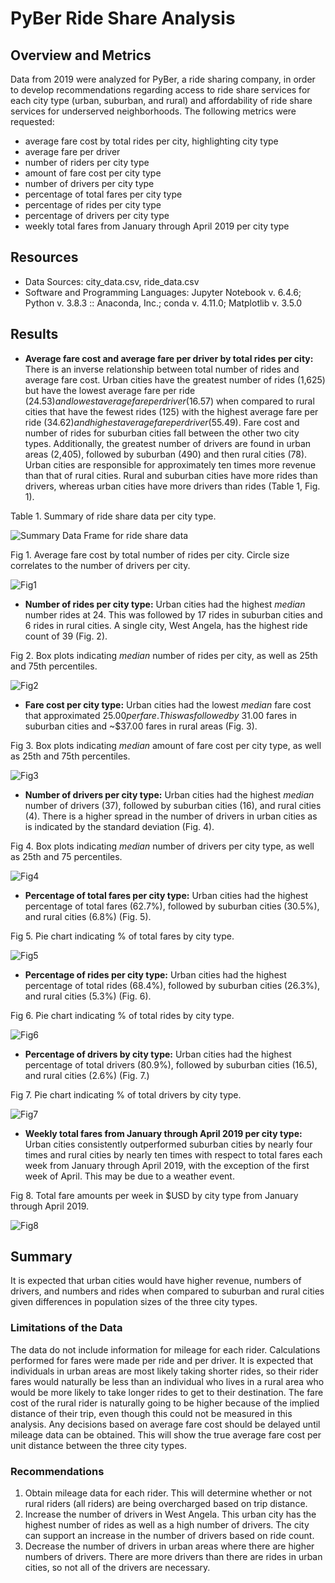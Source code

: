 # PyBer Ride Share Analysis
## Overview and Metrics
Data from 2019 were analyzed for PyBer, a ride sharing company, in order to develop recommendations regarding access to ride share services for each city type (urban, suburban, and rural) and affordability of ride share services for underserved neighborhoods.  The following metrics were requested:
  - average fare cost by total rides per city, highlighting city type
  - average fare per driver
  - number of riders per city type 
  - amount of fare cost per city type
  - number of drivers per city type 
  - percentage of total fares per city type 
  - percentage of rides per city type 
  - percentage of drivers per city type 
  - weekly total fares from January through April 2019 per city type   


## Resources
- Data Sources: city_data.csv, ride_data.csv
- Software and Programming Languages: Jupyter Notebook v. 6.4.6; Python v. 3.8.3 :: Anaconda, Inc.; conda v. 4.11.0; Matplotlib v. 3.5.0

## Results
  - **Average fare cost and average fare per driver by total rides per city:**  There is an inverse relationship between total number of rides and average fare cost.  Urban cities have the greatest number of rides (1,625) but have the lowest average fare per ride ($24.53) and lowest average fare per driver ($16.57) when compared to rural cities that have the fewest rides (125) with the highest average fare per ride ($34.62) and highest average fare per driver ($55.49).  Fare cost and number of rides for suburban cities fall between the other two city types.  Additionally, the greatest number of drivers are found in urban areas (2,405), followed by suburban (490) and then rural cities (78).  Urban cities are responsible for approximately ten times more revenue than that of rural cities.  Rural and suburban cities have more rides than drivers, whereas urban cities have more drivers than rides (Table 1, Fig. 1).


Table 1. Summary of ride share data per city type.

![Summary Data Frame for ride share data](https://user-images.githubusercontent.com/95387273/150563147-a7919a17-2940-4f07-a40b-eec0cccb4a60.png)


Fig 1. Average fare cost by total number of rides per city.  Circle size correlates to the number of drivers per city.

![Fig1](https://user-images.githubusercontent.com/95387273/150434172-9a7b218f-b10f-45a1-8e08-dba052291994.png)

  - **Number of rides per city type:**  Urban cities had the highest *median* number rides at 24.  This was followed by 17 rides in suburban cities and 6 rides in rural cities.  A single city, West Angela, has the highest ride count of 39 (Fig. 2). 

Fig 2. Box plots indicating *median* number of rides per city, as well as 25th and 75th percentiles.
 
![Fig2](https://user-images.githubusercontent.com/95387273/150434203-d4a8a765-9902-4079-8cb6-fef22665092b.png)

  - **Fare cost per city type:**  Urban cities had the lowest *median* fare cost that approximated $25.00 per fare.  This was followed by ~$31.00 fares in suburban cities and ~$37.00 fares in rural areas (Fig. 3).

Fig 3. Box plots indicating *median* amount of fare cost per city type, as well as 25th and 75th percentiles.

![Fig3](https://user-images.githubusercontent.com/95387273/150434222-cabc0aa4-d1cf-4093-b85a-43a33b393c0c.png)

  - **Number of drivers per city type:**  Urban cities had the highest *median* number of drivers (37), followed by suburban cities (16), and rural cities (4).  There is a higher spread in the number of drivers in urban cities as is indicated by the standard deviation (Fig. 4).

Fig 4.  Box plots indicating *median* number of drivers per city type, as well as 25th and 75 percentiles.
 
![Fig4](https://user-images.githubusercontent.com/95387273/150434235-e7c58e0c-0049-4452-82d4-fafd5bb3ce60.png)

  - **Percentage of total fares per city type:** Urban cities had the highest percentage of total fares (62.7%), followed by suburban cities (30.5%), and rural cities (6.8%) (Fig. 5).

Fig 5.  Pie chart indicating % of total fares by city type.
 
![Fig5](https://user-images.githubusercontent.com/95387273/150434253-205a5f36-87e6-487c-b782-929a016db964.png)

  - **Percentage of rides per city type:**  Urban cities had the highest percentage of total rides (68.4%), followed by suburban cities (26.3%), and rural cities (5.3%) (Fig. 6).

Fig 6.  Pie chart indicating % of total rides by city type.

![Fig6](https://user-images.githubusercontent.com/95387273/150434274-d1be0bdb-5ab0-4810-8520-f38d35e4678c.png)

 - **Percentage of drivers by city type:**  Urban cities had the highest percentage of total drivers (80.9%), followed by suburban cities (16.5), and rural cities (2.6%) (Fig. 7.)

Fig 7.  Pie chart indicating % of total drivers by city type.

![Fig7](https://user-images.githubusercontent.com/95387273/150434281-3b4a6cdc-5651-48a9-83a7-211f1f4ad178.png)


  - **Weekly total fares from January through April 2019 per city type:**  Urban cities consistently outperformed suburban cities by nearly four times and rural cities by nearly ten times with respect to total fares each week from January through April 2019, with the exception of the first week of April.  This may be due to a weather event.

Fig 8.  Total fare amounts per week in $USD by city type from January through April 2019. 


![Fig8](https://user-images.githubusercontent.com/95387273/150434304-cffa52e2-0d99-4045-bb22-ca0d91f66d4a.png)


## Summary
It is expected that urban cities would have higher revenue, numbers of drivers, and numbers and rides when compared to suburban and rural cities given differences in population sizes of the three city types. 

### Limitations of the Data
The data do not include information for mileage for each rider.  Calculations performed for fares were made per ride and per driver.  It is expected that individuals in urban areas are most likely taking shorter rides, so their rider fares would naturally be less than an individual who lives in a rural area who would be more likely to take longer rides to get to their destination.  The fare cost of the rural rider is naturally going to be higher because of the implied distance of their trip, even though this could not be measured in this analysis. Any decisions based on average fare cost should be delayed until mileage data can be obtained.  This will show the true average fare cost per unit distance between the three city types.

### Recommendations
  1) Obtain mileage data for each rider.  This will determine whether or not rural riders (all riders) are being overcharged based on trip distance.
  2) Increase the number of drivers in West Angela.  This urban city has the highest number of rides as well as a high number of drivers.  The city can support an increase in the number of drivers based on ride count.
  3) Decrease the number of drivers in urban areas where there are higher numbers of drivers.  There are more drivers than there are rides in urban cities, so not all of the drivers are necessary.



